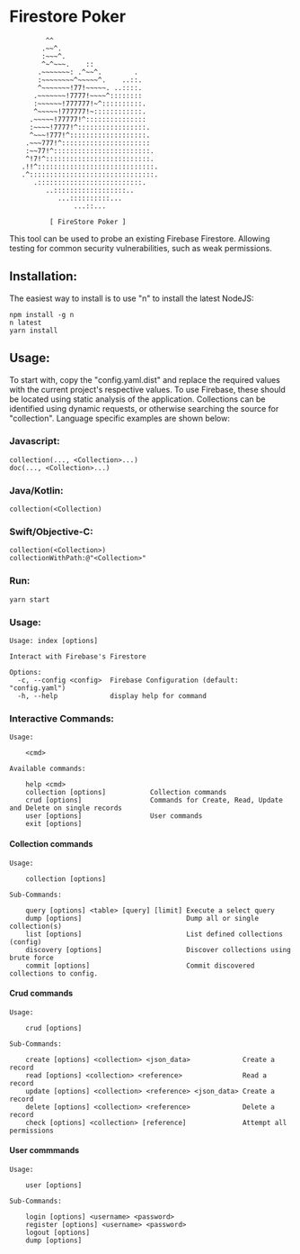 # Firestore Poker

```
         ^^
        .~~^.
        :~~~^.
        ^~^~~~.    ::
       .~~~~~~~: .^~~^.        .
       :~~~~~~~~^~~~~~^.    ..::.
       ^~~~~~~~!77!~~~~~. ..::::.
      .~~~~~~~!7777!~~~~^::::::::
      :~~~~~~!777777!~^::::::::::.
      ^~~~~~!777777!~::::::::::::.
     .~~~~~!77777!^:::::::::::::::
     :~~~~!7777!^:::::::::::::::::.
     ^~~~!777!^:::::::::::::::::::.
    .~~~777!^::::::::::::::::::::::
    :~~77!^::::::::::::::::::::::::.
    ^!7!^::::::::::::::::::::::::::.
   .!!^:::::::::::::::::::::::::::::.
   .^:::::::::::::::::::::::::::::::.
      .::::::::::::::::::::::::::.
         ..::::::::::::::::::..
            ...::::::::::...
                ...::...

          [ FireStore Poker ]
```

This tool can be used to probe an existing Firebase Firestore. Allowing testing for common security vulnerabilities, such as weak permissions.

## Installation:

The easiest way to install is to use "n" to install the latest NodeJS:

```
npm install -g n
n latest
yarn install
```

## Usage:

To start with, copy the "config.yaml.dist" and replace the required values with the current project's respective values. To use Firebase, these should be located using static analysis of the application. Collections can be identified using dynamic requests, or otherwise searching the source for "collection". Language specific examples are shown below:

### Javascript:
```
collection(..., <Collection>...)
doc(..., <Collection>...)
```

### Java/Kotlin:
```
collection(<Collection)
```

### Swift/Objective-C:
```
collection(<Collection>)
collectionWithPath:@"<Collection>"
```

### Run:
`yarn start`

### Usage:
```
Usage: index [options]

Interact with Firebase's Firestore

Options:
  -c, --config <config>  Firebase Configuration (default: "config.yaml")
  -h, --help             display help for command
```

### Interactive Commands:
```
Usage:

    <cmd>

Available commands:

    help <cmd>
    collection [options]           Collection commands
    crud [options]                 Commands for Create, Read, Update and Delete on single records
    user [options]                 User commands
    exit [options]
```

#### Collection commands

```
Usage:

    collection [options]

Sub-Commands:

    query [options] <table> [query] [limit] Execute a select query
    dump [options]                          Dump all or single collection(s)
    list [options]                          List defined collections (config)
    discovery [options]                     Discover collections using brute force
    commit [options]                        Commit discovered collections to config.
```

#### Crud commands

```
Usage:

    crud [options]

Sub-Commands:

    create [options] <collection> <json_data>             Create a record
    read [options] <collection> <reference>               Read a record
    update [options] <collection> <reference> <json_data> Create a record
    delete [options] <collection> <reference>             Delete a record
    check [options] <collection> [reference]              Attempt all permissions
```

#### User commmands

```
Usage:

    user [options]

Sub-Commands:

    login [options] <username> <password>
    register [options] <username> <password>
    logout [options]
    dump [options]
```
